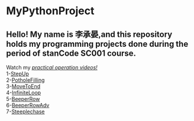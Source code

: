 # MyPythonProject
## Hello! My name is 李承晏,and this repository holds my programming projects done during the period of stanCode SC001 course.
Watch my *[practical operation videos!]((https://youtu.be/fErKr4rLYdg))*\
1-[StepUp](https://github.com/Daniel0v0219/MyPythonProject/blob/main/MyProject/1.StepUp.py)\
2-[PotholeFilling](https://github.com/Daniel0v0219/MyPythonProject/blob/main/MyProject/2.PotholeFilling.py)\
3-[MoveToEnd](https://github.com/Daniel0v0219/MyPythonProject/blob/main/MyProject/3.MoveToTheEnd.py)\
4-[InfiniteLoop](https://github.com/Daniel0v0219/MyPythonProject/blob/main/MyProject/4.InfiniteLoop.py)\
5-[BeeperRow](https://github.com/Daniel0v0219/MyPythonProject/blob/main/MyProject/5.BeeperRow.py)\
6-[BeeperRowAdv](https://github.com/Daniel0v0219/MyPythonProject/blob/main/MyProject/6.BeeperRowAdv.py)\
7-[Steeplechase](https://github.com/Daniel0v0219/MyPythonProject/blob/main/MyProject/7.Steeplechase.py)
